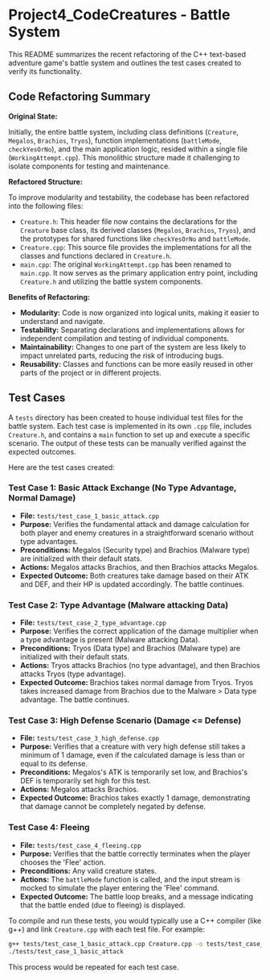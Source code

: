 # Project4_CodeCreatures - Battle System

This README summarizes the recent refactoring of the C++ text-based adventure game's battle system and outlines the test cases created to verify its functionality.

## Code Refactoring Summary

**Original State:**

Initially, the entire battle system, including class definitions (`Creature`, `Megalos`, `Brachios`, `Tryos`), function implementations (`battleMode`, `checkYesOrNo`), and the main application logic, resided within a single file (`WorkingAttempt.cpp`). This monolithic structure made it challenging to isolate components for testing and maintenance.

**Refactored Structure:**

To improve modularity and testability, the codebase has been refactored into the following files:

*   `Creature.h`: This header file now contains the declarations for the `Creature` base class, its derived classes (`Megalos`, `Brachios`, `Tryos`), and the prototypes for shared functions like `checkYesOrNo` and `battleMode`.
*   `Creature.cpp`: This source file provides the implementations for all the classes and functions declared in `Creature.h`.
*   `main.cpp`: The original `WorkingAttempt.cpp` has been renamed to `main.cpp`. It now serves as the primary application entry point, including `Creature.h` and utilizing the battle system components.

**Benefits of Refactoring:**

*   **Modularity:** Code is now organized into logical units, making it easier to understand and navigate.
*   **Testability:** Separating declarations and implementations allows for independent compilation and testing of individual components.
*   **Maintainability:** Changes to one part of the system are less likely to impact unrelated parts, reducing the risk of introducing bugs.
*   **Reusability:** Classes and functions can be more easily reused in other parts of the project or in different projects.

## Test Cases

A `tests` directory has been created to house individual test files for the battle system. Each test case is implemented in its own `.cpp` file, includes `Creature.h`, and contains a `main` function to set up and execute a specific scenario. The output of these tests can be manually verified against the expected outcomes.

Here are the test cases created:

### Test Case 1: Basic Attack Exchange (No Type Advantage, Normal Damage)

*   **File:** `tests/test_case_1_basic_attack.cpp`
*   **Purpose:** Verifies the fundamental attack and damage calculation for both player and enemy creatures in a straightforward scenario without type advantages.
*   **Preconditions:** Megalos (Security type) and Brachios (Malware type) are initialized with their default stats.
*   **Actions:** Megalos attacks Brachios, and then Brachios attacks Megalos.
*   **Expected Outcome:** Both creatures take damage based on their ATK and DEF, and their HP is updated accordingly. The battle continues.

### Test Case 2: Type Advantage (Malware attacking Data)

*   **File:** `tests/test_case_2_type_advantage.cpp`
*   **Purpose:** Verifies the correct application of the damage multiplier when a type advantage is present (Malware attacking Data).
*   **Preconditions:** Tryos (Data type) and Brachios (Malware type) are initialized with their default stats.
*   **Actions:** Tryos attacks Brachios (no type advantage), and then Brachios attacks Tryos (type advantage).
*   **Expected Outcome:** Brachios takes normal damage from Tryos. Tryos takes increased damage from Brachios due to the Malware > Data type advantage. The battle continues.

### Test Case 3: High Defense Scenario (Damage <= Defense)

*   **File:** `tests/test_case_3_high_defense.cpp`
*   **Purpose:** Verifies that a creature with very high defense still takes a minimum of 1 damage, even if the calculated damage is less than or equal to its defense.
*   **Preconditions:** Megalos's ATK is temporarily set low, and Brachios's DEF is temporarily set high for this test.
*   **Actions:** Megalos attacks Brachios.
*   **Expected Outcome:** Brachios takes exactly 1 damage, demonstrating that damage cannot be completely negated by defense.

### Test Case 4: Fleeing

*   **File:** `tests/test_case_4_fleeing.cpp`
*   **Purpose:** Verifies that the battle correctly terminates when the player chooses the 'Flee' action.
*   **Preconditions:** Any valid creature states.
*   **Actions:** The `battleMode` function is called, and the input stream is mocked to simulate the player entering the 'Flee' command.
*   **Expected Outcome:** The battle loop breaks, and a message indicating that the battle ended (due to fleeing) is displayed.

To compile and run these tests, you would typically use a C++ compiler (like g++) and link `Creature.cpp` with each test file. For example:

```bash
g++ tests/test_case_1_basic_attack.cpp Creature.cpp -o tests/test_case_1_basic_attack
./tests/test_case_1_basic_attack
```

This process would be repeated for each test case.